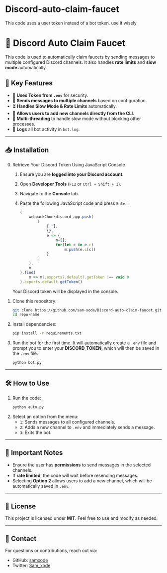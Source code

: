 # Discord-auto-claim-faucet
This code uses a user token instead of a bot token. use it wisely

# 🚀 Discord Auto Claim Faucet

This code is used to automatically claim faucets by sending messages to multiple configured Discord channels. It also handles **rate limits** and **slow mode** automatically.

## 📌 Key Features
- 🔑 **Uses Token from `.env`** for security.
- 💬 **Sends messages to multiple channels** based on configuration.
- ⏳ **Handles Slow Mode & Rate Limits** automatically.
- 📝 **Allows users to add new channels directly from the CLI**.
- 🔄 **Multi-threading** to handle slow mode without blocking other processes.
- 📜 **Logs** all bot activity in `bot.log`.

---

## 📥 Installation
0. Retrieve Your Discord Token
   Using JavaScript Console

   1. Ensure you are **logged into your Discord account**.
   2. Open **Developer Tools** (`F12` or `Ctrl + Shift + I`).
   3. Navigate to the **Console** tab.
   4. Paste the following JavaScript code and press `Enter`:
   
      ```js
      (
          webpackChunkdiscord_app.push(
              [
                  [''],
                  {},
                  e => {
                      m=[];
                      for(let c in e.c)
                          m.push(e.c[c])
                  }
              ]
          ),
          m
      ).find(
          m => m?.exports?.default?.getToken !== void 0
      ).exports.default.getToken()
      ```
   
    Your Discord token will be displayed in the console.


1. Clone this repository:
   ```sh
   git clone https://github.com/sam-xode/Discord-auto-claim-faucet.git
   cd repo-name
   ```
2. Install dependencies:
   ```sh
   pip install -r requirements.txt
   ```
3. Run the bot for the first time. It will automatically create a `.env` file and prompt you to enter your **DISCORD_TOKEN**, which will then be saved in the `.env` file:
   ```sh
   python bot.py
   ```

---

## 🛠 How to Use

1. Run the code:
   ```sh
   python auto.py
   ```
2. Select an option from the menu:
   - `1`: Sends messages to all configured channels.
   - `2`: Adds a new channel to `.env` and immediately sends a message.
   - `3`: Exits the bot.

---

## 📌 Important Notes
- Ensure the user has **permissions** to send messages in the selected channels.
- If **rate limited**, the code will wait before resending messages.
- Selecting **Option 2** allows users to add a new channel, which will be automatically saved in `.env`.

---

## 📜 License
This project is licensed under **MIT**. Feel free to use and modify as needed.

---

## 📧 Contact
For questions or contributions, reach out via:
- GitHub: [samxode](https://github.com/sam-xode)
- Twitter: [Sam_xode](https://x.com/sam_xode)

